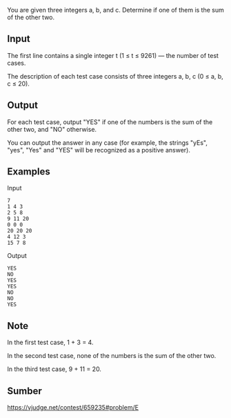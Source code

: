 You are given three integers a, b, and c. Determine if one of them is the sum of the other two.

## Input
The first line contains a single integer t (1 ≤ t ≤ 9261) — the number of test cases.

The description of each test case consists of three integers a, b, c (0 ≤ a, b, c ≤ 20).

## Output
For each test case, output "YES" if one of the numbers is the sum of the other two, and "NO" otherwise.

You can output the answer in any case (for example, the strings "yEs", "yes", "Yes" and "YES" will be recognized as a positive answer).

## Examples
Input
```
7
1 4 3
2 5 8
9 11 20
0 0 0
20 20 20
4 12 3
15 7 8
```
Output
```
YES
NO
YES
YES
NO
NO
YES
```

## Note
In the first test case, 1 + 3 = 4.

In the second test case, none of the numbers is the sum of the other two.

In the third test case, 9 + 11 = 20.

## Sumber
https://vjudge.net/contest/659235#problem/E
